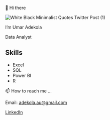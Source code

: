 👋 Hi there 


![White Black Minimalist Quotes Twitter Post (1)](https://github.com/Adekolaau/Polished-data-hub/assets/128713981/d4368258-6399-40ba-859a-76e494f2411c)

I’m Umar Adekola 

Data Analyst 


## Skills

- Excel
- SQL
- Power BI
- R

📫 How to reach me ...

Email: adekola.au@gmail.com

[LinkedIn](https://www.linkedin.com/in/umar-adekola/)
